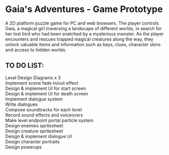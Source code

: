 # Gaia's Adventures - Game Prototype

A 2D platform puzzle game for PC and web browsers. The player controls Gaia, a magical girl traversing a landscape of different worlds, in search for her lost bird who had been snatched by a mysterious monster. As the player encounters and rescues trapped magical creatures along the way, they unlock valuable items and information such as keys, clues, character skins and access to hidden worlds.

## TO DO LIST:<br/>
Level Design Diagrams x 3<br/>
Implement scene fade in/out effect<br/>
Design & implement UI for start screen<br/>
Design & implement UI for death screen<br/>
Implement dialogue system<br/>
Write dialogues<br/>
Compose soundtracks for each level<br/>
Record sound effects and voiceovers<br/>
Make level endpoint portal particle system<br/>
Design enemies spritesheet<br/>
Design creature spritesheet<br/>
Deisgn & implement dialogue UI<br/>
Design character portraits<br/>
Design powerups<br/>
